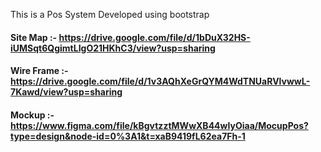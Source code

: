 This is a Pos System Developed using bootstrap

#### Site Map :- https://drive.google.com/file/d/1bDuX32HS-iUMSqt6QgimtLIgO21HKhC3/view?usp=sharing

#### Wire Frame :- https://drive.google.com/file/d/1v3AQhXeGrQYM4WdTNUaRVlvwwL-7Kawd/view?usp=sharing

#### Mockup :- https://www.figma.com/file/kBgvtzztMWwXB44wIyOiaa/MocupPos?type=design&node-id=0%3A1&t=xaB9419fL62ea7Fh-1